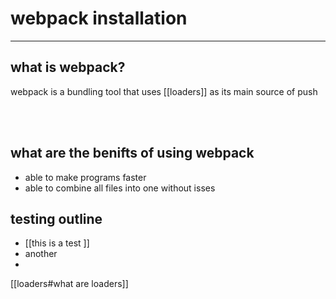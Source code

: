 # webpack installation
---

## what is webpack?
webpack is a bundling tool that uses [[loaders]] as its main source of push

<br>
<br>

## what are the benifts of using webpack
- able to make programs faster
- able to combine all files into one without isses

## testing outline
- [[this is a test ]]
- another
- 




[[loaders#what are loaders]]

